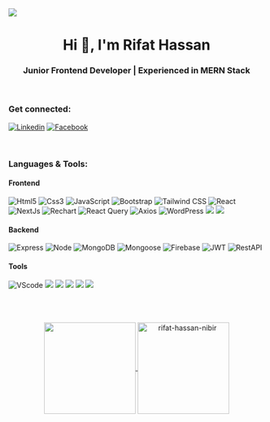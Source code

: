<img src="https://media.licdn.com/dms/image/D5616AQHDKk_ukyiP5w/profile-displaybackgroundimage-shrink_350_1400/0/1719892150719?e=1725494400&v=beta&t=sps4UABX7gwtj3YzQ8bFDe6OBmoYjIdhYKZ6pko8jVQ" />


<h1 align="center">Hi 👋, I'm Rifat Hassan</h1>
<h3 align="center">Junior Frontend Developer | Experienced in MERN Stack</h3>

<br/>

### Get connected:
[![Linkedin](https://img.shields.io/badge/linkedin-%231E77B5.svg?&style=for-the-badge&logo=linkedin&logoColor=white)](https://linkedin.com/in/rifat-hassan-nibir)
[![Facebook](https://img.shields.io/badge/facebook-%232E87FB.svg?&style=for-the-badge&logo=facebook&logoColor=white)](https://www.facebook.com/rifat.hassan.nibir)
 


<br>


### Languages & Tools:
#### Frontend
![Html5](https://img.shields.io/badge/HTML5-E34F26.svg?style=for-the-badge&logo=HTML5&logoColor=white)
![Css3](https://img.shields.io/badge/CSS3-1572B6.svg?style=for-the-badge&logo=CSS3&logoColor=white)
![JavaScript](https://img.shields.io/badge/JavaScript-F7DF1E.svg?style=for-the-badge&logo=JavaScript&logoColor=black)
![Bootstrap](https://img.shields.io/badge/Bootstrap-7952B3.svg?style=for-the-badge&logo=Bootstrap&logoColor=white)
![Tailwind CSS](https://img.shields.io/badge/Tailwind%20CSS-06B6D4.svg?style=for-the-badge&logo=Tailwind-CSS&logoColor=white)
![React](https://img.shields.io/badge/React-61DAFB.svg?style=for-the-badge&logo=React&logoColor=black)
![NextJs](https://img.shields.io/badge/Next.js-000000.svg?style=for-the-badge&logo=nextdotjs&logoColor=white)
![Rechart](https://img.shields.io/badge/Rechart.js-1F8ACB.svg?style=for-the-badge&logo=Codeforces&logoColor=white)
![React Query](https://img.shields.io/badge/React%20Query-FF4154.svg?style=for-the-badge&logo=React-Query&logoColor=white)
![Axios](https://img.shields.io/badge/Axios-5A29E4.svg?style=for-the-badge&logo=Axios&logoColor=white)
![WordPress](https://img.shields.io/badge/WordPress-21759B.svg?style=for-the-badge&logo=WordPress&logoColor=white)
![](https://img.shields.io/badge/WooCommerce-96588A.svg?style=for-the-badge&logo=WooCommerce&logoColor=white)
![](https://img.shields.io/badge/Elementor-92003B.svg?style=for-the-badge&logo=Elementor&logoColor=white)



#### Backend
![Express](https://img.shields.io/badge/Express-000000.svg?style=for-the-badge&logo=Express&logoColor=white)
![Node](https://img.shields.io/badge/Node.js-339933.svg?style=for-the-badge&logo=nodedotjs&logoColor=white)
![MongoDB](https://img.shields.io/badge/MongoDB-47A248.svg?style=for-the-badge&logo=MongoDB&logoColor=white)
![Mongoose](https://img.shields.io/badge/Mongoose-880000.svg?style=for-the-badge&logo=Mongoose&logoColor=white)
![Firebase](https://img.shields.io/badge/Firebase-FFCA28.svg?style=for-the-badge&logo=Firebase&logoColor=black)
![JWT](https://img.shields.io/badge/JSON%20Web%20Tokens-000000.svg?style=for-the-badge&logo=JSON-Web-Tokens&logoColor=white)
![RestAPI](https://img.shields.io/badge/RestAPI-6BA539.svg?style=for-the-badge&logo=OpenAPI-Initiative&logoColor=white)

#### Tools
![VScode](https://img.shields.io/badge/Visual%20Studio%20Code-007ACC.svg?style=for-the-badge&logo=Visual-Studio-Code&logoColor=white)
![](https://img.shields.io/badge/Figma-F24E1E.svg?style=for-the-badge&logo=Figma&logoColor=white)
![](https://img.shields.io/badge/Adobe%20XD-FF61F6.svg?style=for-the-badge&logo=Adobe-XD&logoColor=white)
![](https://img.shields.io/badge/Adobe%20Photoshop-31A8FF.svg?style=for-the-badge&logo=Adobe-Photoshop&logoColor=white)
![](https://img.shields.io/badge/Adobe%20Illustrator-FF9A00.svg?style=for-the-badge&logo=Adobe-Illustrator&logoColor=white)
![](https://img.shields.io/badge/Terminal-4D4D4D.svg?style=for-the-badge&logo=Windows-Terminal&logoColor=white)



<br>
<br>
<br>

<div align="center">
<a href="https://github.com/rifat-hassan-nibir">
<img align="center" src="http://github-profile-summary-cards.vercel.app/api/cards/stats?username=rifat-hassan-nibir&theme=monokai" height="180em" />
<img align="center" height="180em" src="https://github-readme-stats.vercel.app/api/top-langs/?username=rifat-hassan-nibir&hide_progress=true&theme=monokai" alt=rifat-hassan-nibir />
</div>


 


